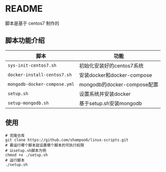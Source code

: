 # README
脚本是基于 centos7 制作的

## 脚本功能介绍
脚本 | 功能
--- | ---
`sys-init-centos7.sh` | 初始化安装好的centos7系统
`docker-install-centos7.sh` | 安装docker和docker-compose
`mongodb-docker-compose.yml` | mongodb的docker-compose配置
`setup.sh` | 设置系统并安装docker
`setup-mongodb.sh` | 基于setup.sh安装mongodb

## 使用
```batch
# 克隆仓库
git clone https://github.com/shampoo6/linux-scripts.git
# 要运行哪个脚本就设置哪个脚本的可执行权限
# 以setup.sh脚本为例
chmod +x ./setup.sh
# 运行脚本
./setup.sh
```